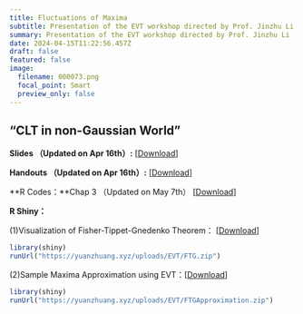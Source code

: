 ```yaml
---
title: Fluctuations of Maxima
subtitle: Presentation of the EVT workshop directed by Prof. Jinzhu Li
summary: Presentation of the EVT workshop directed by Prof. Jinzhu Li
date: 2024-04-15T11:22:56.457Z
draft: false
featured: false
image:
  filename: 000073.png
  focal_point: Smart
  preview_only: false
---
```

## “CLT in non-Gaussian World” 

**Slides （Updated on Apr 16th）:** [[Download](https://yuanzhuang.xyz/uploads/EVT/Slide_Chap3_Yuan_Zhuang.pdf)]


**Handouts （Updated on Apr 16th）:** [[Download](https://yuanzhuang.xyz/uploads/EVT/Appendix_Chap3_Yuan_Zhuang.pdf)]


**R Codes：**Chap 3 （Updated on May 7th） [[Download](https://yuanzhuang.xyz/uploads/EVT/EVT_Chap_3.Rmd)]

**R Shiny：**

(1)Visualization of Fisher-Tippet-Gnedenko Theorem： [[Download](https://yuanzhuang.xyz/uploads/EVT/FTG.zip)]
```r
library(shiny)
runUrl("https://yuanzhuang.xyz/uploads/EVT/FTG.zip")
```

(2)Sample Maxima Approximation using EVT：[[Download](https://yuanzhuang.xyz/uploads/EVT/FTGApproximation.zip)]
```r
library(shiny)
runUrl("https://yuanzhuang.xyz/uploads/EVT/FTGApproximation.zip")
```
